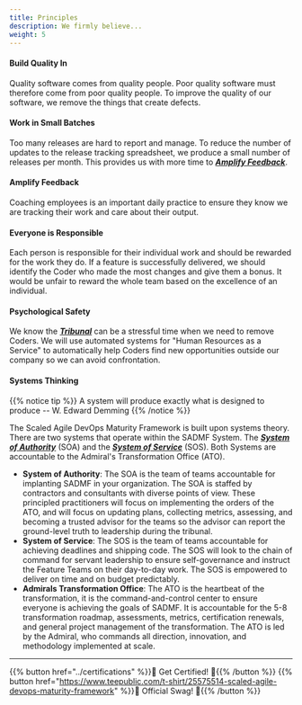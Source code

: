 ```yaml
---
title: Principles
description: We firmly believe...
weight: 5
---
```


#### Build Quality In

Quality software comes from quality people. Poor quality software must therefore come from poor quality people. To improve the quality of our software, we remove the things that create defects.

#### Work in Small Batches

Too many releases are hard to report and manage. To reduce the number of updates to the release tracking spreadsheet, we produce a small number of releases per month. This provides us with more time to *[**Amplify Feedback**](#amplify-feedback)*.

#### Amplify Feedback

Coaching employees is an important daily practice to ensure they know we are tracking their work and care about their output.

#### Everyone is Responsible

Each person is responsible for their individual work and should be rewarded for the work they do. If a feature is successfully delivered, we should identify the Coder who made the most changes and give them a bonus. It would be unfair to reward the whole team based on the excellence of an individual.

#### Psychological Safety

We know the *[**Tribunal**](../release-convoy/#tribunal)* can be a stressful time when we need to remove Coders. We will use automated systems for "Human Resources as a Service" to automatically help Coders find new opportunities outside our company so we can avoid confrontation.

#### Systems Thinking

{{% notice tip %}}
A system will produce exactly what is designed to produce -- W. Edward Demming
{{% /notice %}}

The Scaled Agile DevOps Maturity Framework is built upon systems theory. There are two systems that operate within the SADMF System. The *[**System of Authority**](#system-of-authority)* (SOA) and the *[**System of Service**](#system-of-service)* (SOS). Both Systems are accountable to the Admiral's Transformation Office (ATO).

- **System of Authority**: The SOA is the team of teams accountable for implanting SADMF in your organization. The SOA is staffed by contractors and consultants with diverse points of view. These principled practitioners will focus on implementing the orders of the ATO, and will focus on updating plans, collecting metrics, assessing, and becoming a trusted advisor for the teams so the advisor can report the ground-level truth to leadership during the tribunal.
- **System of Service**: The SOS is the team of teams accountable for achieving deadlines and shipping code. The SOS will look to the chain of command for servant leadership to ensure self-governance and instruct the Feature Teams on their day-to-day work. The SOS is empowered to deliver on time and on budget predictably.
- **Admirals Transformation Office**: The ATO is the heartbeat of the transformation, it is the command-and-control center to ensure everyone is achieving the goals of SADMF. It is accountable for the 5-8 transformation roadmap, assessments, metrics, certification renewals, and general project management of the transformation. The ATO is led by the Admiral, who commands all direction, innovation, and methodology implemented at scale.

---

{{% button href="../certifications" %}}🏅 Get Certified! 🏅{{% /button %}}
{{% button href="https://www.teepublic.com/t-shirt/25575514-scaled-agile-devops-maturity-framework" %}}💸 Official Swag! 💸{{% /button %}}